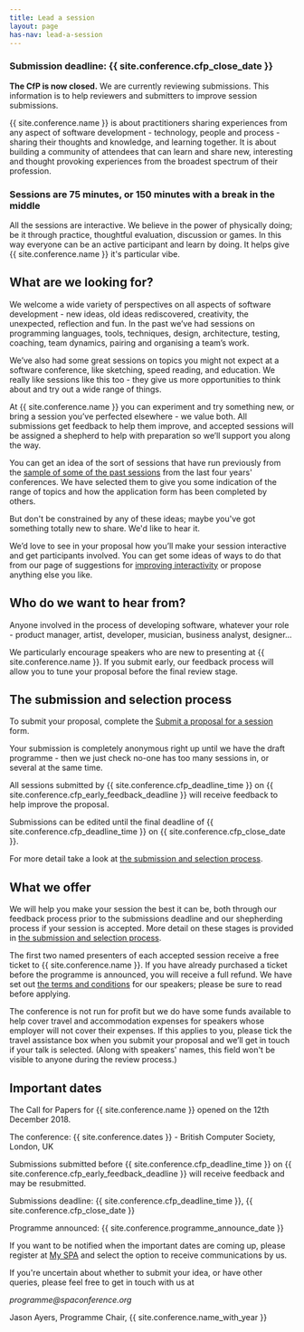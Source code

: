 ```yaml
---
title: Lead a session
layout: page
has-nav: lead-a-session
---
```

<div>
	<h3>Submission deadline: {{ site.conference.cfp_close_date }} </h3>
		<p><b>The CfP is now closed.</b> We are currently reviewing submissions. This information is to help reviewers and submitters to improve session submissions.</p>
		<p>{{ site.conference.name }} is about practitioners sharing experiences from any aspect of software development - technology, people and process - sharing their thoughts and knowledge, and learning together. It is about building a community of attendees that can learn and share new, interesting and thought provoking experiences from the broadest spectrum of their profession.  </p>
	<h3>Sessions are 75 minutes, or 150 minutes with a break in the middle</h3>
		<p>All the sessions are interactive. We believe in the power of physically doing; be it through practice, thoughtful evaluation, discussion or games. In this way everyone can be an active participant and learn by doing. It helps give {{ site.conference.name }} it's particular vibe.</p>
	<h2>What are we looking for?</h2>
		<p>We welcome a wide variety of perspectives on all aspects of software development - new ideas, old ideas rediscovered, creativity, the unexpected, reflection and fun. In the past we’ve had sessions on programming languages, tools, techniques, design, architecture, testing, coaching, team dynamics, pairing and organising a team’s work.</p>
		<p>We’ve also had some great sessions on topics you might not expect at a software conference, like sketching, speed reading, and education. We really like sessions like this too - they give us more opportunities to think about and try out a wide range of things.</p>
		<p>At {{ site.conference.name }} you can experiment and try something new, or bring a session you’ve perfected elsewhere - we value both. All submissions get feedback to help them improve, and accepted sessions will be assigned a shepherd to help with preparation so we’ll support you along the way.</p>
		<p>You can get an idea of the sort of sessions that have run previously from the <a href="{{ '/successful-sessions.html' | relative_url }}">sample of some of the past sessions</a> from the last four years' conferences. We have selected them to give you some indication of the range of topics and how the application form has been completed by others.</p>
		<p>But don't be constrained by any of these ideas; maybe you've got something totally new to share. We'd like to hear it.</p>
		<p>We’d love to see in your proposal how you’ll make your session interactive and get participants involved. You can get some ideas of ways to do that from our page of suggestions for <a href="{{ '/interactivity.html' | relative_url }}">improving interactivity</a> or propose anything else you like.</p>
	<h2>Who do we want to hear from?</h2>
		<p>Anyone involved in the process of developing software, whatever your role - product manager, artist, developer, musician, business analyst, designer...</p>
		<p>We particularly encourage speakers who are new to presenting at {{ site.conference.name }}. If you submit early, our feedback process will allow you to tune your proposal before the final review stage.</p>
	<h2>The submission and selection process</h2>
		<p>To submit your proposal, complete the <a href="https://spaconference.org/scripts/makeproposal.php">Submit a proposal for a session</a> form.</p>
		<p>Your submission is completely anonymous right up until we have the draft programme - then we just check no-one has too many sessions in, or several at the same time.</p>
		<p>All sessions submitted by {{ site.conference.cfp_deadline_time }} on {{ site.conference.cfp_early_feedback_deadline }} will receive feedback to help improve the proposal.</p>
		<p>Submissions can be edited until the final deadline of {{ site.conference.cfp_deadline_time }} on {{ site.conference.cfp_close_date }}.</p>
		<p>For more detail take a look at  <a href="{{ '/submission-stages.html' | relative_url }}">the submission and selection process</a>.</p>
	<h2>What we offer</h2>
		<p>We will help you make your session the best it can be, both through our feedback process prior to the submissions deadline and our shepherding process if your session is accepted. More detail on these stages is provided in <a href="{{ '/submission-stages.html' | relative_url }}">the submission and selection process</a>.</p>
		<p>The first two named presenters of each accepted session receive a free ticket to {{ site.conference.name }}. If you have already purchased a ticket before the programme is announced, you will receive a full refund. We have set out <a href="{{ '/terms-and-conditions.html' | relative_url }}">the terms and conditions</a> for our speakers; please be sure to read before applying.</p>
		<p>The conference is not run for profit but we do have some funds available to help cover travel and accommodation expenses for speakers whose employer will not cover their expenses. If this applies to you, please tick the travel assistance box when you submit your proposal and we’ll get in touch if your talk is selected. (Along with speakers' names, this field won't be visible to anyone during the review process.)</p>
	<h2>Important dates</h2>
		<p>The Call for Papers for {{ site.conference.name }} opened on the 12th December 2018. </p>
		<p>The conference: {{ site.conference.dates }} - British Computer Society, London, UK</p>
		<p>Submissions submitted before {{ site.conference.cfp_deadline_time }} on {{ site.conference.cfp_early_feedback_deadline }} will receive feedback and may be resubmitted.</p>
		<p>Submissions deadline: {{ site.conference.cfp_deadline_time }}, {{ site.conference.cfp_close_date }}</p>
		<p>Programme announced: {{ site.conference.programme_announce_date }}</p>
		<p>If you want to be notified when the important dates are coming up, please register at <a href="https://spaconference.org/scripts/myprofile.php">My SPA</a> and select the option to receive communications by us.</p>
		<p>If you're uncertain about whether to submit your idea, or have other queries, please feel free to get in touch with us at</p>
		<p><em>programme@spaconference.org</em></p>
		<p>Jason Ayers, Programme Chair, {{ site.conference.name_with_year }}</p>
</div>

